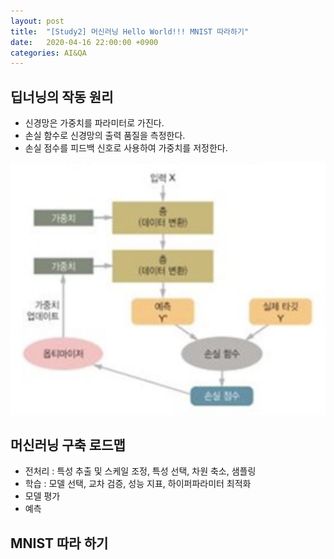 ```yaml
---
layout: post
title:  "[Study2] 머신러닝 Hello World!!! MNIST 따라하기"
date:   2020-04-16 22:00:00 +0900
categories: AI&QA
---
```


## 딥너닝의 작동 원리

- 신경망은 가중치를 파라미터로 가진다.
- 손실 함수로 신경망의 출력 품질을 측정한다.
- 손실 점수를 피드백 신호로 사용하여 가중치를 저정한다.

![딥러닝 작동 원리](/img/deep-learning-principle.png)

## 머신러닝 구축 로드맵

- 전처리 : 특성 추출 및 스케일 조정, 특성 선택, 차원 축소, 샘플링
- 학습 : 모델 선택, 교차 검증, 성능 지표, 하이퍼파라미터 최적화
- 모델 평가
- 예측

## MNIST 따라 하기
